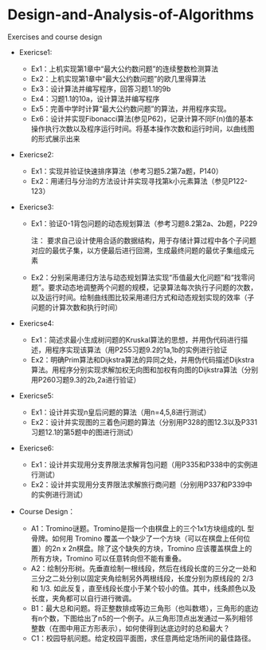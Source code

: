﻿# Design-and-Analysis-of-Algorithms  

Exercises and course design  

+ Exericse1:  
  + Ex1：上机实现第1章中“最大公约数问题”的连续整数检测算法  
  + Ex2：上机实现第1章中“最大公约数问题”的欧几里得算法  
  + Ex3：设计算法并编写程序，回答习题1.1的9b  
  + Ex4：习题1.1的10a，设计算法并编写程序 
  + Ex5：完善中学时计算“最大公约数问题”的算法，并用程序实现。  
  + Ex6：设计并实现Fibonacci算法(参见P62)，记录计算不同F(n)值的基本操作执行次数以及程序运行时间。将基本操作次数和运行时间，以曲线图的形式展示出来  

+ Exericse2:  
  + Ex1：实现并验证快速排序算法（参考习题5.2第7a题，P140）  
  + Ex2：用递归与分治的方法设计并实现寻找第k小元素算法（参见P122-123）  

+ Exericse3:  
  + Ex1：验证0-1背包问题的动态规划算法（参考习题8.2第2a、2b题，P229  

      注： 要求自己设计使用合适的数据结构，用于存储计算过程中各个子问题对应的最优子集，以方便最后进行回溯，生成最终问题的最优子集组成元素  

  + Ex2：分别采用递归方法与动态规划算法实现“币值最大化问题”和“找零问题”。要求动态地调整两个问题的规模，记录算法每次执行子问题的次数，以及运行时间。绘制曲线图比较采用递归方式和动态规划实现的效率（子问题的计算次数和执行时间）  

+ Exericse4:  
  + Ex1：简述求最小生成树问题的Kruskal算法的思想，并用伪代码进行描述，用程序实现该算法（用P255习题9.2的1a,1b的实例进行验证  
  + Ex2：明确Prim算法和Dijkstra算法的异同之处，并用伪代码描述Dijkstra算法。用程序分别实现求解加权无向图和加权有向图的Dijkstra算法（分别用P260习题9.3的2b,2a进行验证）  

+ Exericse5:  
  + Ex1：设计并实现n皇后问题的算法（用n=4,5,8进行测试）  
  + Ex2：设计并实现图的三着色问题的算法（分别用P328的图12.3以及P331习题12.1的第5题中的图进行测试）  

+ Exericse6:  
  + Ex1：设计并实现用分支界限法求解背包问题（用P335和P338中的实例进行测试）  
  + Ex2：设计并实现用分支界限法求解旅行商问题（分别用P337和P339中的实例进行测试）  

+ Course Design：
  + A1：Tromino谜题。Tromino是指一个由棋盘上的三个1x1方块组成的L 型骨牌。如何用 Tromino 覆盖一个缺少了一个方块（可以在棋盘上任何位置）的2n x 2n棋盘。除了这个缺失的方块，Tromino 应该覆盖棋盘上的所有方块，Tromino 可以任意转向但不能有重叠。
  + A2：绘制分形树。先垂直绘制一根线段，然后在线段长度的三分之一处和三分之二处分别以固定夹角绘制另外两根线段，长度分别为原线段的 2/3 和 1/3. 如此反复，直至线段长度小于某个较小的值。其中，线条颜色以及长度，夹角都可以自行进行微调。
  + B1：最大总和问题。将正整数排成等边三角形（也叫数塔），三角形的底边有n个数，下图给出了n5的一个例子。从三角形顶点出发通过一系列相邻整数（在图中用正方形表示），如何使得到达底边时的总和最大？
  + C1：校园导航问题。给定校园平面图，求任意两给定场所间的最佳路径。
